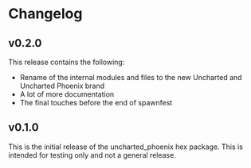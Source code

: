 # Changelog

## v0.2.0

This release contains the following:

* Rename of the internal modules and files to the new Uncharted and Uncharted Phoenix brand
* A lot of more documentation
* The final touches before the end of spawnfest

## v0.1.0

This is the initial release of the uncharted_phoenix hex package. This is intended for testing only and not a general release.
